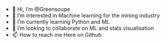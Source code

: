 - 👋 Hi, I’m @Greensoupe
- 👀 I’m interested in Machine learning for the mining industry
- 🌱 I’m currently learning Python and ML
- 💞️ I’m looking to collaborate on ML and stats visualisation
- 📫 How to reach me Here on Github

<!---
Greensoupe/Greensoupe is a ✨ special ✨ repository because its `README.md` (this file) appears on your GitHub profile.
You can click the Preview link to take a look at your changes.
--->
